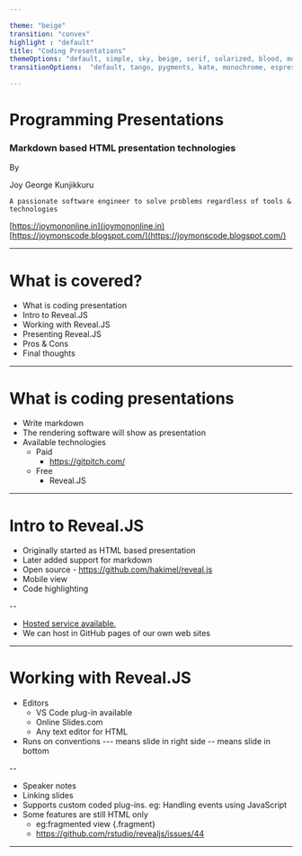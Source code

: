 ```yaml
---

theme: "beige"
transition: "convex"
highlight : "default"
title: "Coding Presentations"
themeOptions: "default, simple, sky, beige, serif, solarized, blood, moon, night, black, league, white"
transitionOptions:  "default, tango, pygments, kate, monochrome, espresso, zenburn, haddock"

---
```


# Programming Presentations

### Markdown based HTML presentation technologies

By

Joy George Kunjikkuru 

`A passionate software engineer to solve problems regardless of tools & technologies`

[https://joymononline.in](joymononline.in)
[https://joymonscode.blogspot.com/](https://joymonscode.blogspot.com/)

---

# What is covered?

- What is coding presentation
- Intro to Reveal.JS
- Working with Reveal.JS
- Presenting Reveal.JS
- Pros & Cons
- Final thoughts

---

# What is coding presentations

- Write markdown
- The rendering software will show as presentation
- Available technologies
  - Paid
    - https://gitpitch.com/
  - Free
    - Reveal.JS
---

# Intro to Reveal.JS

- Originally started as HTML based presentation
- Later added support for markdown
- Open source - https://github.com/hakimel/reveal.js
- Mobile view
- Code highlighting

--

- [Hosted service available.](https://slides.com/)
- We can host in GitHub pages of our own web sites

---

# Working with Reveal.JS

- Editors
  - VS Code plug-in available
  - Online Slides.com
  - Any text editor for HTML
- Runs on conventions --- means slide in right side -- means slide in bottom

--

- Speaker notes
- Linking slides
- Supports custom coded plug-ins. eg: Handling events using JavaScript
- Some features are still HTML only
  - eg:fragmented view {.fragment}
  - https://github.com/rstudio/revealjs/issues/44


---
